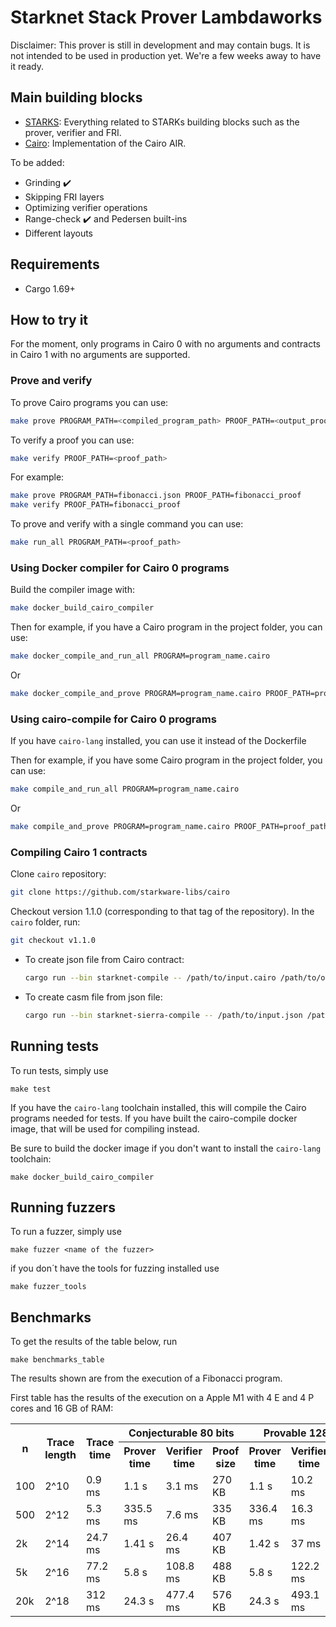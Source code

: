 # Starknet Stack Prover Lambdaworks
Disclaimer: This prover is still in development and may contain bugs. It is not intended to be used in production yet. We're a few weeks away to have it ready.

## Main building blocks

- [STARKS](https://github.com/lambdaclass/lambdaworks_cairo_prover/tree/main/src/starks): Everything related to STARKs building blocks such as the prover, verifier and FRI.
- [Cairo](https://github.com/lambdaclass/lambdaworks_cairo_prover/tree/main/src/cairo): Implementation of the Cairo AIR.

To be added:

- Grinding ✔️
- Skipping FRI layers
- Optimizing verifier operations
- Range-check ✔️ and Pedersen built-ins
- Different layouts

## Requirements

- Cargo 1.69+
  
## How to try it

For the moment, only programs in Cairo 0 with no arguments and contracts in Cairo 1 with no arguments are supported.

### Prove and verify

To prove Cairo programs you can use:

```bash
make prove PROGRAM_PATH=<compiled_program_path> PROOF_PATH=<output_proof_path>
```

To verify a proof you can use:
  
```bash
make verify PROOF_PATH=<proof_path>
```

For example:

```bash
make prove PROGRAM_PATH=fibonacci.json PROOF_PATH=fibonacci_proof
make verify PROOF_PATH=fibonacci_proof
```

To prove and verify with a single command you can use:

```bash
make run_all PROGRAM_PATH=<proof_path>
```


### Using Docker compiler for Cairo 0 programs

Build the compiler image with:

```bash
make docker_build_cairo_compiler
```

Then for example, if you have a Cairo program in the project folder, you can use:

```bash
make docker_compile_and_run_all PROGRAM=program_name.cairo
```

Or

```bash
make docker_compile_and_prove PROGRAM=program_name.cairo PROOF_PATH=proof_path
```

### Using cairo-compile for Cairo 0 programs

If you have `cairo-lang` installed, you can use it instead of the Dockerfile

Then for example, if you have some Cairo program in the project folder, you can use:

```bash
make compile_and_run_all PROGRAM=program_name.cairo
```

Or 

```bash
make compile_and_prove PROGRAM=program_name.cairo PROOF_PATH=proof_path
```

### Compiling Cairo 1 contracts

Clone `cairo` repository:

``` bash
git clone https://github.com/starkware-libs/cairo
```

Checkout version 1.1.0 (corresponding to that tag of the repository). In the `cairo` folder, run:

``` bash
git checkout v1.1.0
```

- To create json file from Cairo contract:

  ``` bash
  cargo run --bin starknet-compile -- /path/to/input.cairo /path/to/output.json
  ```

- To create casm file from json file:

  ``` bash
  cargo run --bin starknet-sierra-compile -- /path/to/input.json /path/to/output.casm
  ```

## Running tests
To run tests, simply use
```
make test
```
If you have the `cairo-lang` toolchain installed, this will compile the Cairo programs needed
for tests.
If you have built the cairo-compile docker image, that will be used for compiling instead.

Be sure to build the docker image if you don't want to install the `cairo-lang` toolchain:
```
make docker_build_cairo_compiler
```

## Running fuzzers
To run a fuzzer, simply use 

```
make fuzzer <name of the fuzzer>
```

if you don´t have the tools for fuzzing installed use

```
make fuzzer_tools
```

## Benchmarks

To get the results of the table below, run

```
make benchmarks_table
```

The results shown are from the execution of a Fibonacci program.

First table has the results of the execution on a Apple M1 with 4 E and 4 P cores and 16 GB of RAM:

<table>
    <tr>
        <th rowspan="2">n</th>
        <th rowspan="2">Trace length</th>
        <th rowspan="2">Trace time</th>
        <th colspan="3" style="text-align:center">Conjecturable 80 bits</th>
        <th colspan="3" style="text-align:center">Provable 128 bits</th>
    </tr>
    <tr>
        <th>Prover time</th>
        <th>Verifier time</th>
        <th>Proof size</th>
        <th>Prover time</th>
        <th>Verifier time</th>
        <th>Proof size</th>
    </tr>
    <tr>
        <td>100</td>
        <td>2^10</td>
        <td>0.9 ms</td>
        <td>1.1 s</td>
        <td>3.1 ms</td>
        <td>270 KB</td>
        <td>1.1 s</td>
        <td>10.2 ms</td>
        <td>1.2 MB</td>
    </tr>
    <tr>
        <td>500</td>
        <td>2^12</td>
        <td>5.3 ms</td>
        <td>335.5 ms</td>
        <td>7.6 ms</td>
        <td>335 KB</td>
        <td>336.4 ms</td>
        <td>16.3 ms</td>
        <td>1.5 MB</td>
    </tr>
    <tr>
        <td>2k</td>
        <td>2^14</td>
        <td>24.7 ms</td>
        <td>1.41 s</td>
        <td>26.4 ms</td>
        <td>407 KB</td>
        <td>1.42 s</td>
        <td>37 ms</td>
        <td>1.8 MB</td>
    </tr>
    <tr>
        <td>5k</td>
        <td>2^16</td>
        <td>77.2 ms</td>
        <td>5.8 s</td>
        <td>108.8 ms</td>
        <td>488 KB</td>
        <td>5.8 s</td>
        <td>122.2 ms</td>
        <td>2.2 MB</td>
    </tr>
    <tr>
        <td>20k</td>
        <td>2^18</td>
        <td>312 ms</td>
        <td>24.3 s</td>
        <td>477.4 ms</td>
        <td>576 KB</td>
        <td>24.3 s</td>
        <td>493.1 ms</td>
        <td>2.6 MB</td>
    </tr>
</table>
